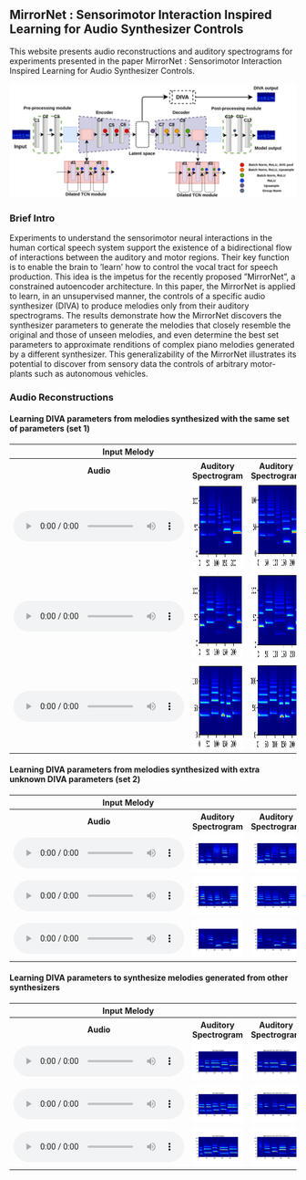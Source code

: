 ## MirrorNet : Sensorimotor Interaction Inspired Learning for Audio Synthesizer Controls

This website presents audio reconstructions and auditory spectrograms for experiments presented in the paper MirrorNet : Sensorimotor Interaction Inspired Learning for Audio Synthesizer Controls.

![Model architecture](model_archi_v3.png)

### Brief Intro

Experiments to understand the sensorimotor neural interactions in the human cortical speech system support the existence of a bidirectional flow of interactions between the auditory and motor regions. Their key function is to enable the brain to ’learn’ how to control the vocal tract for speech production. This idea is the impetus for the recently proposed ”MirrorNet”, a constrained autoencoder architecture. In this paper, the MirrorNet is applied to learn, in an unsupervised manner, the controls of a specific audio synthesizer (DIVA) to produce melodies only from their auditory spectrograms. The results demonstrate how the MirrorNet discovers the synthesizer parameters to generate the melodies that closely resemble the original and those of unseen melodies, and even determine the best set parameters to approximate renditions of complex piano melodies generated by a different synthesizer. This generalizability of the MirrorNet illustrates its potential to discover from sensory data the controls of arbitrary motor-plants such as autonomous vehicles.

### Audio Reconstructions

#### Learning DIVA parameters from melodies synthesized with the same set of parameters (set 1)

<div class="figure">
    <table class="audioTable">
        <tr>
<!--             <th rowspan="2">Audio</th> -->
            <th colspan="2">Input Melody</th>
            <th colspan="2">DIVA reconstructed Melody</th>
<!--             <th rowspan="2">Audio</th> -->
        </tr>
        <tr>
            <th>Audio</th>
<!--             <th>Parameters</th> -->
            <th>Auditory Spectrogram</th>
            <th>Auditory Spectrogram</th>
<!--             <th>Parameters</th> -->
            <th>Audio</th>
        </tr>
        <tr>
            <td><audio controls="controls"><source src="audio/exp1_real_1.mp3"></audio></td>
<!--             <td>PARAMS IMG</td> -->
            <td><img width="400" height="150" src="spectrograms/exp1_real_spec1.png"></td>
            <td><img width="400" height="150" src="spectrograms/exp1_DIVA_spec1.png"></td>
<!--             <td>PARAMS IMG</td> -->
            <td><audio controls="controls"><source src="audio/exp1_DIVA_1.mp3"></audio></td>
        </tr>
        <tr>
            <td><audio controls="controls"><source src="audio/exp1_real_2.mp3"></audio></td>
<!--             <td>PARAMS IMG</td> -->
            <td><img width="400" height="150" src="spectrograms/exp1_real_spec2.png"></td>
            <td><img width="400" height="150" src="spectrograms/exp1_DIVA_spec2.png"></td>
<!--             <td>PARAMS IMG</td> -->
            <td><audio controls="controls"><source src="audio/exp1_DIVA_2.mp3"></audio></td>
        </tr>
        <tr>
            <td><audio controls="controls"><source src="audio/exp1_real_3.mp3"></audio></td>
<!--             <td>PARAMS IMG</td> -->
            <td><img width="400" height="150" src="spectrograms/exp1_real_spec3.png"></td>
            <td><img width="400" height="150" src="spectrograms/exp1_DIVA_spec3.png"></td>
<!--             <td>PARAMS IMG</td> -->
            <td><audio controls="controls"><source src="audio/exp1_DIVA_3.mp3"></audio></td>
        </tr>
    </table>
</div>

#### Learning DIVA parameters from melodies synthesized with extra unknown DIVA parameters (set 2)

<div class="figure">
    <table class="audioTable">
        <tr>
<!--             <th rowspan="2">Audio</th> -->
            <th colspan="2">Input Melody</th>
            <th colspan="2">DIVA reconstructed Melody</th>
<!--             <th rowspan="2">Audio</th> -->
        </tr>
        <tr>
            <th>Audio</th>
<!--             <th>Parameters</th> -->
            <th>Auditory Spectrogram</th>
            <th>Auditory Spectrogram</th>
<!--             <th>Parameters</th> -->
            <th>Audio</th>
        </tr>
        <tr>
            <td><audio controls="controls"><source src="audio/exp3a_real_11.mp3"></audio></td>
<!--             <td>PARAMS IMG</td> -->
            <td><img src="spectrograms/exp3a_original_spec_11.png"></td>
            <td><img src="spectrograms/exp3a_DIVA_spec_11.png"></td>
<!--             <td>PARAMS IMG</td> -->
            <td><audio controls="controls"><source src="audio/exp3a_DIVA_11.mp3"></audio></td>
        </tr>
        <tr>
            <td><audio controls="controls"><source src="audio/exp3a_real_17.mp3"></audio></td>
<!--             <td>PARAMS IMG</td> -->
            <td><img src="spectrograms/exp3a_original_spec_17.png"></td>
            <td><img src="spectrograms/exp3a_DIVA_spec_17.png"></td>
<!--             <td>PARAMS IMG</td> -->
            <td><audio controls="controls"><source src="audio/exp3a_DIVA_17.mp3"></audio></td>
        </tr>
        <tr>
            <td><audio controls="controls"><source src="audio/exp3a_real_19.mp3"></audio></td>
<!--             <td>PARAMS IMG</td> -->
            <td><img src="spectrograms/exp3a_original_spec_19.png"></td>
            <td><img src="spectrograms/exp3a_DIVA_spec_19.png"></td>
<!--             <td>PARAMS IMG</td> -->
            <td><audio controls="controls"><source src="audio/exp3a_DIVA_19.mp3"></audio></td>
        </tr>
    </table>
</div>


#### Learning DIVA parameters to synthesize melodies generated from other synthesizers

<div class="figure">
    <table class="audioTable">
        <tr>
<!--             <th rowspan="2">Audio</th> -->
            <th colspan="2">Input Melody</th>
            <th colspan="2">DIVA reconstructed Melody</th>
<!--             <th rowspan="2">Audio</th> -->
        </tr>
        <tr>
            <th>Audio</th>
<!--             <th>Parameters</th> -->
            <th>Auditory Spectrogram</th>
            <th>Auditory Spectrogram</th>
<!--             <th>Parameters</th> -->
            <th>Audio</th>
        </tr>
        <tr>
            <td><audio controls="controls"><source src="audio/exp_piano_real_5.mp3"></audio></td>
<!--             <td>PARAMS IMG</td> -->
            <td><img src="spectrograms/piano_original_spec_5.png"></td>
            <td><img src="spectrograms/piano_DIVA_spec_5.png"></td>
<!--             <td>PARAMS IMG</td> -->
            <td><audio controls="controls"><source src="audio/exp_piano_DIVA_5.mp3"></audio></td>
        </tr>
        <tr>
            <td><audio controls="controls"><source src="audio/exp_piano_real_6.mp3"></audio></td>
<!--             <td>PARAMS IMG</td> -->
            <td><img src="spectrograms/piano_original_spec_6.png"></td>
            <td><img src="spectrograms/piano_DIVA_spec_6.png"></td>
<!--             <td>PARAMS IMG</td> -->
            <td><audio controls="controls"><source src="audio/exp_piano_DIVA_6.mp3"></audio></td>
        </tr>
        <tr>
            <td><audio controls="controls"><source src="audio/exp_piano_real_8.mp3"></audio></td>
<!--             <td>PARAMS IMG</td> -->
            <td><img src="spectrograms/piano_original_spec_8.png"></td>
            <td><img src="spectrograms/piano_DIVA_spec_8.png"></td>
<!--             <td>PARAMS IMG</td> -->
            <td><audio controls="controls"><source src="audio/exp_piano_DIVA_8.mp3"></audio></td>
        </tr>
    </table>
</div>
